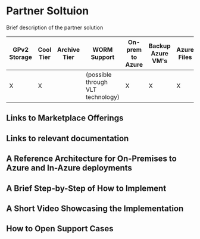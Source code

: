 # Partner Soltuion

Brief description of the partner solution

| GPv2 Storage |  Cool Tier | Archive Tier | WORM Support | On-prem to Azure | Backup Azure VM's | Azure Files | Backup Azure Blob |
|--------------|------------|--------------|--------------|------------------|-------------------|-------------|-------------------|
|X             |X           |              |(possible<br>through VLT<br>technology)|X                 |X                  |X            |X 


## Links to Marketplace Offerings

## Links to relevant documentation

## A Reference Architecture for On-Premises to Azure and In-Azure deployments

## A Brief Step-by-Step of How to Implement

## A Short Video Showcasing the Implementation

## How to Open Support Cases
